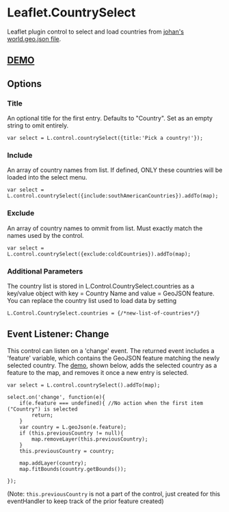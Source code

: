# Leaflet.CountrySelect
Leaflet plugin control to select and load countries from [johan's world.geo.json file](https://github.com/johan/world.geo.json).

## [DEMO]()

## Options

### Title
An optional title for the first entry. Defaults to "Country". Set as an empty string to omit entirely.
```
var select = L.control.countrySelect({title:'Pick a country!'});
```

### Include
An array of country names from list. If defined, ONLY these countries will be loaded into the select menu.
```
var select = L.control.countrySelect({include:southAmericanCountries}).addTo(map);
```

### Exclude
An array of country names to ommit from list. Must exactly match the names used by the control.
```
var select = L.control.countrySelect({exclude:coldCountries}).addTo(map);
```

### Additional Parameters
The country list is stored in L.Control.CountrySelect.countries as a key/value object with key = Country Name and value = GeoJSON feature.
You can replace the country list used to load data by setting
```
L.Control.CountrySelect.countries = {/*new-list-of-countries*/}
```

## Event Listener: Change
This control can listen on a 'change' event. The returned event includes a 'feature' variable, which contains the GeoJSON feature matching the newly selected country. The [demo](), shown below, adds the selected country as a feature to the map, and removes it once a new entry is selected.
```
var select = L.control.countrySelect().addTo(map);

select.on('change', function(e){
	if(e.feature === undefined){ //No action when the first item ("Country") is selected
		return;
	}
	var country = L.geoJson(e.feature);
	if (this.previousCountry != null){
		map.removeLayer(this.previousCountry);
	}
	this.previousCountry = country;

	map.addLayer(country);
	map.fitBounds(country.getBounds());
	
});
```
(Note: `this.previousCountry` is not a part of the control, just created for this eventHandler to keep track of the prior feature created)
